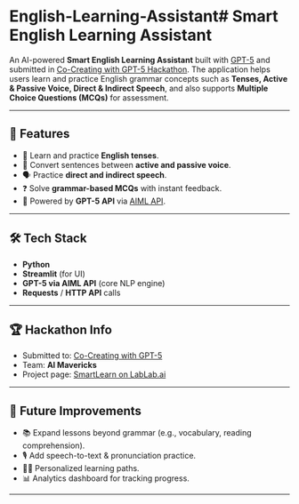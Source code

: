 # English-Learning-Assistant# Smart English Learning Assistant

An AI-powered **Smart English Learning Assistant** built with [GPT-5](https://aimlapi.com/) and submitted in [Co-Creating with GPT-5 Hackathon](https://lablab.ai/event/co-creating-with-gpt-5/ai-mavericks/smartlearn). The application helps users learn and practice English grammar concepts such as **Tenses, Active & Passive Voice, Direct & Indirect Speech**, and also supports **Multiple Choice Questions (MCQs)** for assessment.

---

## 🚀 Features

* 📖 Learn and practice **English tenses**.
* 🔄 Convert sentences between **active and passive voice**.
* 🗣️ Practice **direct and indirect speech**.
* ❓ Solve **grammar-based MCQs** with instant feedback.
* 🤖 Powered by **GPT-5 API** via [AIML API](https://aimlapi.com/).

---

## 🛠️ Tech Stack

* **Python**
* **Streamlit** (for UI)
* **GPT-5 via AIML API** (core NLP engine)
* **Requests** / **HTTP API** calls

---

## 🏆 Hackathon Info

* Submitted to: [Co-Creating with GPT-5](https://lablab.ai/event/co-creating-with-gpt-5)
* Team: **AI Mavericks**
* Project page: [SmartLearn on LabLab.ai](https://lablab.ai/event/co-creating-with-gpt-5/ai-mavericks/smartlearn)

---

## 📌 Future Improvements

* 📚 Expand lessons beyond grammar (e.g., vocabulary, reading comprehension).
* 🎙️ Add speech-to-text & pronunciation practice.
* 🧑‍🏫 Personalized learning paths.
* 📊 Analytics dashboard for tracking progress.

---
